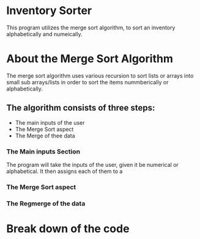 # Inventory Sorter
This program utilizes the merge sort algorithm, to sort an inventory alphabetically and numeically.  

# About the Merge Sort Algorithm
The merge sort algorithm uses various recursion to sort lists or arrays into small sub arrays/lists in order to sort the items nummberically or alphabetically.  
## The algorithm consists of three steps:
* The main inputs of the user
* The Merge Sort aspect
* The Merge of thee data

### The Main inputs Section
The program will take the inputs of the user, given it be numerical or alphabetical.  It then assigns each of them to a 
### The Merge Sort aspect

### The Regmerge of the data



# Break down of the code


